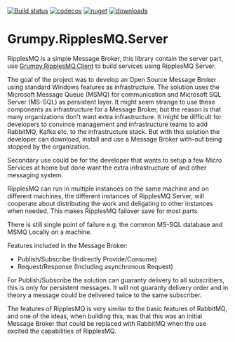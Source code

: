 [![Build status](https://ci.appveyor.com/api/projects/status/j8m99qqh103uqfr9?svg=true)](https://ci.appveyor.com/project/GrumpyBusted/grumpy-ripplesmq-server)
[![codecov](https://codecov.io/gh/GrumpyBusted/Grumpy.RipplesMQ.Server/branch/master/graph/badge.svg)](https://codecov.io/gh/GrumpyBusted/Grumpy.RipplesMQ.Server)
[![nuget](https://img.shields.io/nuget/v/Grumpy.RipplesMQ.Server.svg)](https://www.nuget.org/packages/Grumpy.RipplesMQ.Server/)
[![downloads](https://img.shields.io/nuget/dt/Grumpy.RipplesMQ.Server.svg)](https://www.nuget.org/packages/Grumpy.RipplesMQ.Server/)

# Grumpy.RipplesMQ.Server
RipplesMQ is a simple Message Broker, this library contain the server part, use
[Grumpy.RipplesMQ.Client](https://github.com/GrumpyBusted/Grumpy.RipplesMQ.Client) to build services 
using RipplesMQ Server.

The goal of the project was to develop an Open Source Message Broker using standard Windows features 
as infrastructure. The solution uses the Microsoft Message Queue (MSMQ) for communication and Microsoft 
SQL Server (MS-SQL) as persistent layer. It might seem strange to use these components as infrastructure 
for a Message Broker, but the reason is that many organizations don't want extra infrastructure. It might 
be difficult for developers to convince management and infrastructure teams to add RabbitMQ, Kafka etc. 
to the infrastructure stack. But with this solution the developer can download, install and use a Message 
Broker with-out being stopped by the organization.

Secondary use could be for the developer that wants to setup a few Micro Services at home but done want 
the extra infrastructure of and other messaging system.

RipplesMQ can run in multiple instances on the same machine and on different machines, the different 
instances of RipplesMQ Server, will cooperate about distributing the work and deligating to other instances 
when needed. This makes RipplesMQ failover save for most parts. 

There is still single point of failure e.g. the common MS-SQL database and MSMQ Locally on a machine.

Features included in the Message Broker:
- Publish/Subscribe (Indirectly Provide/Consume)
- Request/Response (Including asynchronous Request)

For Publish/Subscribe the solution can guaranty delivery to all subscribers, this is only for persistent 
messages. It will not guaranty delivery order and in theory a message could be delivered twice to the 
same subscriber.

The features of RipplesMQ is very similar to the basic features of RabbitMQ, and one of the ideas, when 
building this, was that this was an initial Message Broker that could be replaced with RabbitMQ when the 
use excited the capabilities of RipplesMQ.
